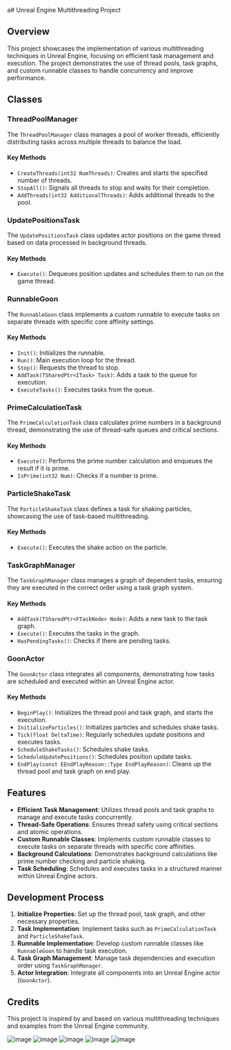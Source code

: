 a# Unreal Engine Multithreading Project

## Overview

This project showcases the implementation of various multithreading techniques in Unreal Engine, focusing on efficient task management and execution. The project demonstrates the use of thread pools, task graphs, and custom runnable classes to handle concurrency and improve performance.

## Classes

### ThreadPoolManager

The `ThreadPoolManager` class manages a pool of worker threads, efficiently distributing tasks across multiple threads to balance the load.

#### Key Methods
- `CreateThreads(int32 NumThreads)`: Creates and starts the specified number of threads.
- `StopAll()`: Signals all threads to stop and waits for their completion.
- `AddThreads(int32 AdditionalThreads)`: Adds additional threads to the pool.

### UpdatePositionsTask

The `UpdatePositionsTask` class updates actor positions on the game thread based on data processed in background threads.

#### Key Methods
- `Execute()`: Dequeues position updates and schedules them to run on the game thread.

### RunnableGoon

The `RunnableGoon` class implements a custom runnable to execute tasks on separate threads with specific core affinity settings.

#### Key Methods
- `Init()`: Initializes the runnable.
- `Run()`: Main execution loop for the thread.
- `Stop()`: Requests the thread to stop.
- `AddTask(TSharedPtr<ITask> Task)`: Adds a task to the queue for execution.
- `ExecuteTasks()`: Executes tasks from the queue.

### PrimeCalculationTask

The `PrimeCalculationTask` class calculates prime numbers in a background thread, demonstrating the use of thread-safe queues and critical sections.

#### Key Methods
- `Execute()`: Performs the prime number calculation and enqueues the result if it is prime.
- `IsPrime(int32 Num)`: Checks if a number is prime.

### ParticleShakeTask

The `ParticleShakeTask` class defines a task for shaking particles, showcasing the use of task-based multithreading.

#### Key Methods
- `Execute()`: Executes the shake action on the particle.

### TaskGraphManager

The `TaskGraphManager` class manages a graph of dependent tasks, ensuring they are executed in the correct order using a task graph system.

#### Key Methods
- `AddTask(TSharedPtr<FTaskNode> Node)`: Adds a new task to the task graph.
- `Execute()`: Executes the tasks in the graph.
- `HasPendingTasks()`: Checks if there are pending tasks.

### GoonActor

The `GoonActor` class integrates all components, demonstrating how tasks are scheduled and executed within an Unreal Engine actor.

#### Key Methods
- `BeginPlay()`: Initializes the thread pool and task graph, and starts the execution.
- `InitializeParticles()`: Initializes particles and schedules shake tasks.
- `Tick(float DeltaTime)`: Regularly schedules update positions and executes tasks.
- `ScheduleShakeTasks()`: Schedules shake tasks.
- `ScheduleUpdatePositions()`: Schedules position update tasks.
- `EndPlay(const EEndPlayReason::Type EndPlayReason)`: Cleans up the thread pool and task graph on end play.

## Features

- **Efficient Task Management**: Utilizes thread pools and task graphs to manage and execute tasks concurrently.
- **Thread-Safe Operations**: Ensures thread safety using critical sections and atomic operations.
- **Custom Runnable Classes**: Implements custom runnable classes to execute tasks on separate threads with specific core affinities.
- **Background Calculations**: Demonstrates background calculations like prime number checking and particle shaking.
- **Task Scheduling**: Schedules and executes tasks in a structured manner within Unreal Engine actors.

## Development Process

1. **Initialize Properties**: Set up the thread pool, task graph, and other necessary properties.
2. **Task Implementation**: Implement tasks such as `PrimeCalculationTask` and `ParticleShakeTask`.
3. **Runnable Implementation**: Develop custom runnable classes like `RunnableGoon` to handle task execution.
4. **Task Graph Management**: Manage task dependencies and execution order using `TaskGraphManager`.
5. **Actor Integration**: Integrate all components into an Unreal Engine actor (`GoonActor`).

## Credits

This project is inspired by and based on various multithreading techniques and examples from the Unreal Engine community.

![image](https://github.com/user-attachments/assets/498dcfc9-04ee-44e5-bf65-1852d5e084d7)
![image](https://github.com/user-attachments/assets/eebfc610-aca4-4b31-88c8-e895b2b27270)
![image](https://github.com/user-attachments/assets/a6648b9a-1911-4b93-9caa-5d2a7553fa21)
![image](https://github.com/user-attachments/assets/72e21a69-9e46-46b4-99c1-a7aae166f91d)
![image](https://github.com/user-attachments/assets/3636d08a-81dd-4af0-91cc-875ade9942d2)



